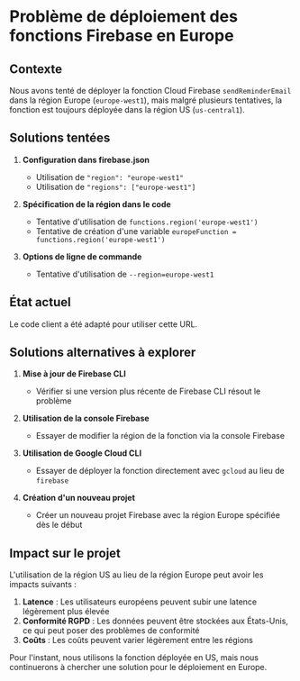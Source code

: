 # Problème de déploiement des fonctions Firebase en Europe

## Contexte

Nous avons tenté de déployer la fonction Cloud Firebase `sendReminderEmail` dans la région Europe (`europe-west1`), mais malgré plusieurs tentatives, la fonction est toujours déployée dans la région US (`us-central1`).

## Solutions tentées

1. **Configuration dans firebase.json**
   - Utilisation de `"region": "europe-west1"`
   - Utilisation de `"regions": ["europe-west1"]`

2. **Spécification de la région dans le code**
   - Tentative d'utilisation de `functions.region('europe-west1')`
   - Tentative de création d'une variable `europeFunction = functions.region('europe-west1')`

3. **Options de ligne de commande**
   - Tentative d'utilisation de `--region=europe-west1`

## État actuel

Le code client a été adapté pour utiliser cette URL.

## Solutions alternatives à explorer

1. **Mise à jour de Firebase CLI**
   - Vérifier si une version plus récente de Firebase CLI résout le problème

2. **Utilisation de la console Firebase**
   - Essayer de modifier la région de la fonction via la console Firebase

3. **Utilisation de Google Cloud CLI**
   - Essayer de déployer la fonction directement avec `gcloud` au lieu de `firebase`

4. **Création d'un nouveau projet**
   - Créer un nouveau projet Firebase avec la région Europe spécifiée dès le début

## Impact sur le projet

L'utilisation de la région US au lieu de la région Europe peut avoir les impacts suivants :

1. **Latence** : Les utilisateurs européens peuvent subir une latence légèrement plus élevée
2. **Conformité RGPD** : Les données peuvent être stockées aux États-Unis, ce qui peut poser des problèmes de conformité
3. **Coûts** : Les coûts peuvent varier légèrement entre les régions

Pour l'instant, nous utilisons la fonction déployée en US, mais nous continuerons à chercher une solution pour le déploiement en Europe.
